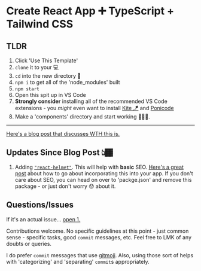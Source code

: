 # Create React App ➕ TypeScript + Tailwind CSS

## TLDR

1. Click 'Use This Template'
2. `clone` it to your 💻
3. `cd` into the new directory 📂
4. `npm i` to get all of the 'node_modules' built
5. `npm start`
6. Open this spit up in VS Code
7. **Strongly consider** installing all of the recommended VS Code extensions - you _might_ even want to install [Kite 🪁](https://www.kite.com/) and [Ponicode](https://www.ponicode.com/)
8. Make a 'components' directory and start working 👷🏾‍♂️.

---

[Here's a blog post that discusses WTH this is.](https://dev.to/codefinity/cra-ts-tailwind-42c1)

## Updates Since Blog Post 👆🏾

1. Adding [`"react-helmet"`](https://github.com/nfl/react-helmet). This will help with **basic** SEO. [Here's a great post](https://blog.logrocket.com/search-optimized-spas-react-helmet/) about how to go about incorporating this into your app. If you don't care about SEO, you can head on over to 'packge.json' and remove this package - or just don't worry 😟 about it.

## Questions/Issues

If it's an actual issue... [open 1.](https://github.com/manavm1990/react-ts-tailwinds/issues)

Contributions welcome. No specific guidelines at this point - just common sense - specific tasks, good `commit` messages, etc. Feel free to LMK of any doubts or queries.

I do prefer `commit` messages that use [gitmoji](https://gitmoji.carloscuesta.me/). Also, using those sort of helps with 'categorizing' and 'separating' `commit`s appropriately.

